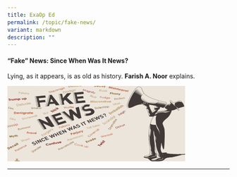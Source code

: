 ```yaml
---
title: ExaOp Ed
permalink: /topic/fake-news/
variant: markdown
description: ""
---
```

#### <a style="text-decoration: none; font-weight: bold;" href="/vol-13/issue-2/jul-sep-2017/fake-news/">“Fake” News: Since When Was It News?</a>

Lying, as it appears, is as old as history.&nbsp;**Farish A. Noor**&nbsp;explains.

<img src="/images/Vol-13-issue-2/fake-news/01_fakenews.png" style="width:80%;">
<hr>